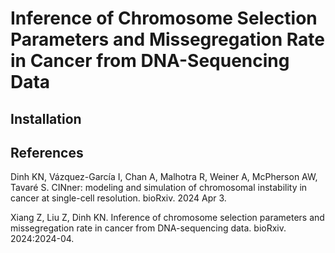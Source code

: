 # Inference of Chromosome Selection Parameters and Missegregation Rate in Cancer from DNA-Sequencing Data

## Installation

## References
Dinh KN, Vázquez-García I, Chan A, Malhotra R, Weiner A, McPherson AW, Tavaré S. CINner: modeling and simulation of chromosomal instability in cancer at single-cell resolution. bioRxiv. 2024 Apr 3.

Xiang Z, Liu Z, Dinh KN. Inference of chromosome selection parameters and missegregation rate in cancer from DNA-sequencing data. bioRxiv. 2024:2024-04.